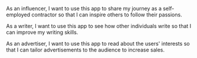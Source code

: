 As an influencer, I want to use this app to share my journey as a self-employed contractor so that I can inspire others to follow their passions.

As a writer, I want to use this app to see how other individuals write so that I can improve my writing skills.

As an advertiser, I want to use this app to read about the users' interests so that I can tailor advertisements to the audience to increase sales.
